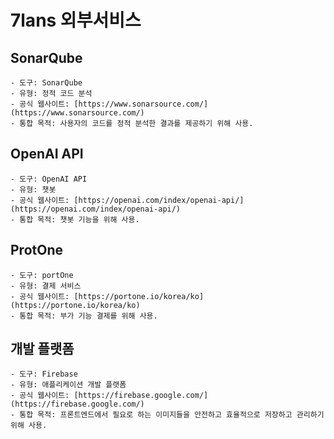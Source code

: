 # 7lans 외부서비스

## SonarQube
    - 도구: SonarQube
    - 유형: 정적 코드 분석
    - 공식 웹사이트: [https://www.sonarsource.com/](https://www.sonarsource.com/)
    - 통합 목적: 사용자의 코드를 정적 분석한 결과를 제공하기 위해 사용.
	
## OpenAI API
    - 도구: OpenAI API
    - 유형: 챗봇
    - 공식 웹사이트: [https://openai.com/index/openai-api/](https://openai.com/index/openai-api/)
    - 통합 목적: 챗봇 기능을 위해 사용.
	
## ProtOne
    - 도구: portOne
    - 유형: 결제 서비스
    - 공식 웹사이트: [https://portone.io/korea/ko](https://portone.io/korea/ko)
    - 통합 목적: 부가 기능 결제를 위해 사용.

## 개발 플랫폼
    - 도구: Firebase
    - 유형: 애플리케이션 개발 플랫폼
    - 공식 웹사이트: [https://firebase.google.com/](https://firebase.google.com/)
    - 통합 목적: 프론트엔드에서 필요로 하는 이미지들을 안전하고 효율적으로 저장하고 관리하기 위해 사용. 
